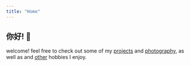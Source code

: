 ```yaml
---
title: "Home"
---
```


## 你好! 👋
welcome! feel free to check out some of my [projects](/projects) and [photography](/photography), as well as 
and [other](/other) hobbies I enjoy.